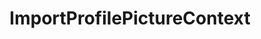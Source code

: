 ---
optionsClassName: ImportProfilePictureConfig
optionsClassFullName: MigrationTools._EngineV1.Configuration.Processing.ImportProfilePictureConfig
configurationSamples:
- name: default
  description: 
  code: >-
    {
      "$type": "ImportProfilePictureConfig",
      "Enabled": false
    }
  sampleFor: MigrationTools._EngineV1.Configuration.Processing.ImportProfilePictureConfig
description: Downloads corporate images and updates TFS/Azure DevOps profiles
className: ImportProfilePictureContext
typeName: Processors
architecture: v1
options:
- parameterName: Enabled
  type: Boolean
  description: missng XML code comments
  defaultValue: missng XML code comments
status: alpha
processingTarget: Profiles
classFile: /src/VstsSyncMigrator.Core/Execution/ProcessingContext/ImportProfilePictureContext.cs
optionsClassFile: /src/MigrationTools/_EngineV1/Configuration/Processing/ImportProfilePictureConfig.cs

redirectFrom: []
layout: reference
toc: true
permalink: /Reference/v1/Processors/ImportProfilePictureContext/
title: ImportProfilePictureContext
categories:
- Processors
- v1
topics:
- topic: notes
  path: ../../../../../docs/Reference/v1/Processors/ImportProfilePictureContext-notes.md
  exists: false
  markdown: ''
- topic: introduction
  path: ../../../../../docs/Reference/v1/Processors/ImportProfilePictureContext-introduction.md
  exists: false
  markdown: ''

---